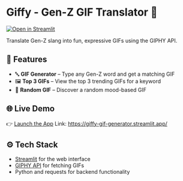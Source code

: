 # Giffy - Gen-Z GIF Translator 🎉  
[![Open in Streamlit](https://static.streamlit.io/badges/streamlit_badge_black_white.svg)](https://giffy-gif-generator.streamlit.app/)

Translate Gen-Z slang into fun, expressive GIFs using the GIPHY API.

## 🚀 Features

- 🔤 **GIF Generator** – Type any Gen-Z word and get a matching GIF
- 🖼 **Top 3 GIFs** – View the top 3 trending GIFs for a keyword
- 🎲 **Random GIF** – Discover a random mood-based GIF

## 🌐 Live Demo  
👉 [Launch the App](https://giffy-gif-generator.streamlit.app/)
Link: https://giffy-gif-generator.streamlit.app/

## ⚙️ Tech Stack

- [Streamlit](https://streamlit.io/) for the web interface  
- [GIPHY API](https://developers.giphy.com/) for fetching GIFs  
- Python and requests for backend functionality

